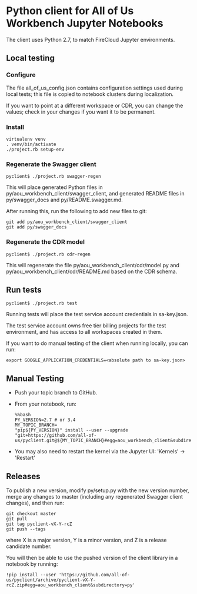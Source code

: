 # Python client for All of Us Workbench Jupyter Notebooks

The client uses Python 2.7, to match FireCloud Jupyter environments.

## Local testing

### Configure

The file all_of_us_config.json contains configuration settings used during
local tests; this file is copied to notebook clusters during localization.

If you want to point at a different workspace or CDR, you can change the values;
check in your changes if you want it to be permanent.  

### Install

```Shell
virtualenv venv
. venv/bin/activate
./project.rb setup-env
```

### Regenerate the Swagger client

```Shell
pyclient$ ./project.rb swagger-regen
```

This will place generated Python files in py/aou_workbench_client/swagger_client,
and generated README files in py/swagger_docs and py/README.swagger.md.

After running this, run the following to add new files to git:

```Shell
git add py/aou_workbench_client/swagger_client
git add py/swagger_docs
```

### Regenerate the CDR model

```Shell
pyclient$ ./project.rb cdr-regen
```

This will regenerate the file py/aou_workbench_client/cdr/model.py and
py/aou_workbench_client/cdr/README.md based on the CDR schema.


## Run tests
```Shell
pyclient$ ./project.rb test
```

Running tests will place the test service account credentials in sa-key.json.

The test service account owns free tier billing projects for the test environment, and has
access to all workspaces created in them.

If you want to do manual testing of the client when running locally, you can run:

```Shell
export GOOGLE_APPLICATION_CREDENTIALS=<absolute path to sa-key.json>
```

## Manual Testing

- Push your topic branch to GitHub.
- From your notebook, run:

  ```
  %%bash
  PY_VERSION=2.7 # or 3.4
  MY_TOPIC_BRANCH=
  "pip${PY_VERSION}" install --user --upgrade "git+https://github.com/all-of-us/pyclient.git@${MY_TOPIC_BRANCH}#egg=aou_workbench_client&subdirectory=py"
  ```
 - You may also need to restart the kernel via the Jupyter UI: 'Kernels' -> 'Restart'

## Releases

To publish a new version, modify py/setup.py with the new version number,
merge any changes to master (including any regenerated
Swagger client changes), and then run:

```Shell
git checkout master
git pull
git tag pyclient-vX-Y-rcZ
git push --tags
```

where X is a major version, Y is a minor version, and Z is a release candidate
number.

You will then be able to use the pushed version of the client library in a notebook
by running:

```Shell
!pip install --user 'https://github.com/all-of-us/pyclient/archive/pyclient-vX-Y-rcZ.zip#egg=aou_workbench_client&subdirectory=py'
```


